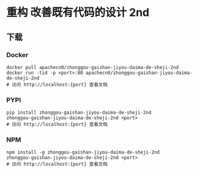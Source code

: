 # 重构 改善既有代码的设计 2nd

## 下载

### Docker

```
docker pull apachecn0/zhonggou-gaishan-jiyou-daima-de-sheji-2nd
docker run -tid -p <port>:80 apachecn0/zhonggou-gaishan-jiyou-daima-de-sheji-2nd
# 访问 http://localhost:{port} 查看文档
```

### PYPI

```
pip install zhonggou-gaishan-jiyou-daima-de-sheji-2nd
zhonggou-gaishan-jiyou-daima-de-sheji-2nd <port>
# 访问 http://localhost:{port} 查看文档
```

### NPM

```
npm install -g zhonggou-gaishan-jiyou-daima-de-sheji-2nd
zhonggou-gaishan-jiyou-daima-de-sheji-2nd <port>
# 访问 http://localhost:{port} 查看文档
```
